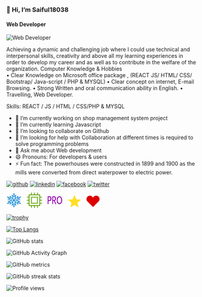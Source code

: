 ### 👋 Hi, I’m Saiful18038
####  Web Developer
![ Web Developer](https://www.linkedin.com/in/md-saiful-islam-8439141a5)

Achieving a dynamic and challenging job where I could use technical and interpersonal skills, creativity and above all my learning experiences in order to develop my career and as well as to contribute in the welfare of the organization. 
Computer Knowledge &  Hobbies      
•	Clear Knowledge on Microsoft office package , (REACT JS/ HTML/ CSS/ Bootstrap/ Java-script / PHP & MYSQL)
•	Clear concept on internet, E-mail Browsing.
•	Strong Written and oral communication ability in English.
•	Travelling, Web Developer.


Skills:  REACT / JS / HTML / CSS/PHP & MYSQL

- 🔭 I’m currently working on shop management system project 
- 🌱 I’m currently learning Javascript 
- 👯 I’m looking to collaborate on Github 
- 🤔 I’m looking for help with Collaboration at different times is required to solve programming problems 
- 💬 Ask me about Web development 
- 😄 Pronouns: For  developers & users 
- ⚡ Fun fact: The powerhouses were constructed in 1899 and 1900 as the mills were converted from direct waterpower to electric power. 


[<img src='https://cdn.jsdelivr.net/npm/simple-icons@3.0.1/icons/github.svg' alt='github' height='40'>](https://github.com/Saiful18038)  [<img src='https://cdn.jsdelivr.net/npm/simple-icons@3.0.1/icons/linkedin.svg' alt='linkedin' height='40'>](https://www.linkedin.com/in/https://www.linkedin.com/in/md-saiful-islam-8439141a5/)  [<img src='https://cdn.jsdelivr.net/npm/simple-icons@3.0.1/icons/facebook.svg' alt='facebook' height='40'>](https://www.facebook.com/https://www.facebook.com/joi.islam.35)  [<img src='https://cdn.jsdelivr.net/npm/simple-icons@3.0.1/icons/twitter.svg' alt='twitter' height='40'>](https://twitter.com/https://twitter.com/MDSAIFU73039432)  

<a href='https://archiveprogram.github.com/'><img src='https://raw.githubusercontent.com/acervenky/animated-github-badges/master/assets/acbadge.gif' width='40' height='40'></a> <a href='https://docs.github.com/en/developers'><img src='https://raw.githubusercontent.com/acervenky/animated-github-badges/master/assets/devbadge.gif' width='40' height='40'></a> <a href='https://github.com/pricing'><img src='https://raw.githubusercontent.com/acervenky/animated-github-badges/master/assets/pro.gif' width='40' height='40'></a> <a href='https://stars.github.com/'><img src='https://raw.githubusercontent.com/acervenky/animated-github-badges/master/assets/starbadge.gif' width='35' height='35'></a> <a href='https://docs.github.com/en/github/supporting-the-open-source-community-with-github-sponsors'><img src='https://raw.githubusercontent.com/acervenky/animated-github-badges/master/assets/sponsorbadge.gif' width='35' height='35'></a> 

[![trophy](https://github-profile-trophy.vercel.app/?username=Saiful18038)](https://github.com/ryo-ma/github-profile-trophy)

[![Top Langs](https://github-readme-stats.vercel.app/api/top-langs/?username=Saiful18038)](https://github.com/anuraghazra/github-readme-stats)

![GitHub stats](https://github-readme-stats.vercel.app/api?username=Saiful18038&show_icons=true&count_private=true)  

![GitHub Activity Graph](https://activity-graph.herokuapp.com/graph?username=Saiful18038)  

![GitHub metrics](https://metrics.lecoq.io/Saiful18038)  

![GitHub streak stats](https://github-readme-streak-stats.herokuapp.com/?user=Saiful18038)  

![Profile views](https://gpvc.arturio.dev/Saiful18038)  
